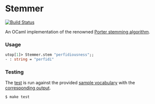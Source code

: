 # Stemmer

[![Build Status](https://travis-ci.org/superkonduktr/stemmer.svg?branch=master)](https://travis-ci.org/superkonduktr/stemmer)

An OCaml implementation of the renowned [Porter stemming algorithm](http://snowball.tartarus.org/algorithms/porter/stemmer.html).

### Usage

```ocaml
utop[1]> Stemmer.stem "perfidiousness";;
- : string = "perfidi"
```

### Testing

The [test](https://github.com/superkonduktr/stemmer/blob/master/test/stemmer_test.ml) is run against the provided [sample vocabulary](https://tartarus.org/martin/PorterStemmer/voc.txt)
with the [corresponding output](https://tartarus.org/martin/PorterStemmer/output.txt).

```
$ make test
```
